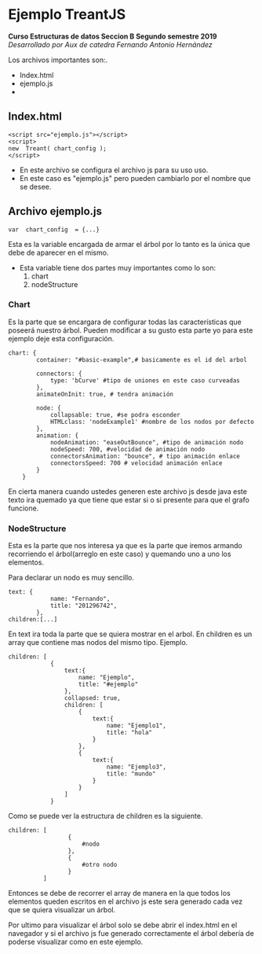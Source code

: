 # Ejemplo TreantJS
**Curso Estructuras de datos Seccion B Segundo semestre 2019** 
*Desarrollado por Aux de catedra Fernando Antonio Hernández*

Los archivos importantes son:.

 - Index.html 
 - ejemplo.js
 - 
## Index.html

    <script src="ejemplo.js"></script>
    <script>
    new  Treant( chart_config );
    </script>



 - En este archivo se configura el archivo js para su uso uso. 
 - En este caso es "ejemplo.js" pero pueden cambiarlo por el nombre que se desee.


## Archivo ejemplo.js

    var  chart_config  = {...}
Esta es la variable encargada de armar el árbol por lo tanto es la única que debe de aparecer en el mismo.    
 *  Esta variable tiene dos partes muy importantes como lo son:
	 1. chart
	 2. nodeStructure
### Chart 
Es la parte que se encargara de configurar todas las características que poseerá nuestro árbol.
Pueden modificar a su gusto esta parte yo para este ejemplo deje esta configuración.

    chart: {
            container: "#basic-example",# basicamente es el id del arbol
            
            connectors: {
                type: 'bCurve' #tipo de uniones en este caso curveadas
            },
            animateOnInit: true, # tendra animación
            
            node: {
                collapsable: true, #se podra esconder
                HTMLclass: 'nodeExample1' #nombre de los nodos por defecto
            },
            animation: {
                nodeAnimation: "easeOutBounce", #tipo de animación nodo
                nodeSpeed: 700, #velocidad de animación nodo
                connectorsAnimation: "bounce", # tipo animación enlace
                connectorsSpeed: 700 # velocidad animación enlace
            }
        }
En cierta manera cuando ustedes generen este archivo js desde java  este texto ira quemado ya que tiene que estar si o si presente para que el grafo funcione.

### NodeStructure
Esta es la parte que nos interesa ya que es la parte que iremos armando recorriendo el árbol(arreglo en este caso) y quemando uno a uno los elementos.

Para declarar un nodo es muy sencillo.

    text: {
                name: "Fernando",
                title: "201296742",
            },
    children:[...]
En text ira toda la parte que se quiera mostrar en el arbol.
En children es un array que contiene mas nodos del mismo tipo.
Ejemplo.

    children: [
                {
                    text:{
                        name: "Ejemplo",
                        title: "#ejemplo"
                    },
                    collapsed: true,
                    children: [
                        {
                            text:{
                                name: "Ejemplo1",
                                title: "hola"
                            }
                        },
                        {
                            text:{
                                name: "Ejemplo3",
                                title: "mundo"
                            }
                        }
                    ]
                }

Como se puede ver la estructura de children es la siguiente.
   

    children: [
                     {
                         #nodo
                     },
                     {
                         #otro nodo
                     }
              ]
Entonces se debe de recorrer el array de manera en la que todos los elementos queden escritos en el archivo js este sera generado cada vez que se quiera visualizar un árbol.

Por ultimo para visualizar el árbol solo se debe abrir el index.html en el navegador y si el archivo js fue generado correctamente el árbol debería de poderse visualizar como en este ejemplo.
